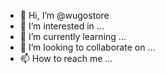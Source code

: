 - 👋 Hi, I’m @wugostore
- 👀 I’m interested in ...
- 🌱 I’m currently learning ...
- 💞️ I’m looking to collaborate on ...
- 📫 How to reach me ...

<!---
wugostore/wugostore is a ✨ special ✨ repository because its `README.md` (this file) appears on your GitHub profile.
You can click the Preview link to take a look at your changes.
--->
